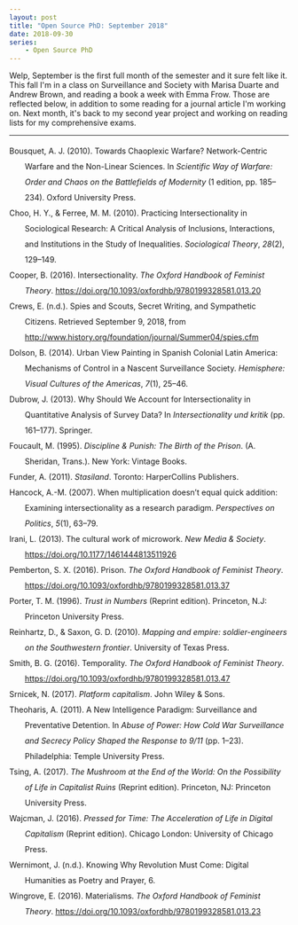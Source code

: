 ```yaml
---
layout: post
title: "Open Source PhD: September 2018"
date: 2018-09-30
series: 
    - Open Source PhD
---
```


Welp, September is the first full month of the semester and it sure felt like it.  This fall I'm in a class on Surveillance and Society with Marisa Duarte and Andrew Brown, and reading a book a week with Emma Frow.  Those are reflected below, in addition to some reading for a journal article I'm working on.  Next month, it's back to my second year project and working on reading lists for my comprehensive exams.
<hr>


<div class="csl-bib-body" style="line-height: 2; margin-left: 2em; text-indent:-2em;">
  <div class="csl-entry">Bousquet, A. J. (2010). Towards Chaoplexic Warfare? Network-Centric Warfare and the Non-Linear Sciences. In <i>Scientific Way of Warfare: Order and Chaos on the Battlefields of Modernity</i> (1 edition, pp. 185–234). Oxford University Press.</div>
  <span class="Z3988" title="url_ver=Z39.88-2004&amp;ctx_ver=Z39.88-2004&amp;rfr_id=info%3Asid%2Fzotero.org%3A2&amp;rft_id=urn%3Aisbn%3A978-0-19-932676-1&amp;rft_val_fmt=info%3Aofi%2Ffmt%3Akev%3Amtx%3Abook&amp;rft.genre=bookitem&amp;rft.atitle=Towards%20Chaoplexic%20Warfare%3F%20Network-Centric%20Warfare%20and%20the%20Non-Linear%20Sciences&amp;rft.publisher=Oxford%20University%20Press&amp;rft.edition=1%20edition&amp;rft.aufirst=Antoine%20J.&amp;rft.aulast=Bousquet&amp;rft.au=Antoine%20J.%20Bousquet&amp;rft.date=2010-07-06&amp;rft.pages=185-234&amp;rft.spage=185&amp;rft.epage=234&amp;rft.isbn=978-0-19-932676-1&amp;rft.language=English"></span>
  <div class="csl-entry">Choo, H. Y., &amp; Ferree, M. M. (2010). Practicing Intersectionality in Sociological Research: A Critical Analysis of Inclusions, Interactions, and Institutions in the Study of Inequalities. <i>Sociological Theory</i>, <i>28</i>(2), 129–149.</div>
  <span class="Z3988" title="url_ver=Z39.88-2004&amp;ctx_ver=Z39.88-2004&amp;rfr_id=info%3Asid%2Fzotero.org%3A2&amp;rft_val_fmt=info%3Aofi%2Ffmt%3Akev%3Amtx%3Ajournal&amp;rft.genre=article&amp;rft.atitle=Practicing%20Intersectionality%20in%20Sociological%20Research%3A%20A%20Critical%20Analysis%20of%20Inclusions%2C%20Interactions%2C%20and%20Institutions%20in%20the%20Study%20of%20Inequalities&amp;rft.jtitle=Sociological%20Theory&amp;rft.volume=28&amp;rft.issue=2&amp;rft.aufirst=Hae%20Yeon&amp;rft.aulast=Choo&amp;rft.au=Hae%20Yeon%20Choo&amp;rft.au=Myra%20Marx%20Ferree&amp;rft.date=2010&amp;rft.pages=129-149&amp;rft.spage=129&amp;rft.epage=149&amp;rft.issn=0735-2751"></span>
  <div class="csl-entry">Cooper, B. (2016). Intersectionality. <i>The Oxford Handbook of Feminist Theory</i>. <a href="https://doi.org/10.1093/oxfordhb/9780199328581.013.20">https://doi.org/10.1093/oxfordhb/9780199328581.013.20</a></div>
  <span class="Z3988" title="url_ver=Z39.88-2004&amp;ctx_ver=Z39.88-2004&amp;rfr_id=info%3Asid%2Fzotero.org%3A2&amp;rft_id=info%3Adoi%2F10.1093%2Foxfordhb%2F9780199328581.013.20&amp;rft_val_fmt=info%3Aofi%2Ffmt%3Akev%3Amtx%3Ajournal&amp;rft.genre=article&amp;rft.atitle=Intersectionality&amp;rft.jtitle=The%20Oxford%20Handbook%20of%20Feminist%20Theory&amp;rft.aufirst=Brittney&amp;rft.aulast=Cooper&amp;rft.au=Brittney%20Cooper&amp;rft.date=2016-02-01&amp;rft.language=en"></span>
  <div class="csl-entry">Crews, E. (n.d.). Spies and Scouts, Secret Writing, and Sympathetic Citizens. Retrieved September 9, 2018, from <a href="http://www.history.org/foundation/journal/Summer04/spies.cfm">http://www.history.org/foundation/journal/Summer04/spies.cfm</a></div>
  <span class="Z3988" title="url_ver=Z39.88-2004&amp;ctx_ver=Z39.88-2004&amp;rfr_id=info%3Asid%2Fzotero.org%3A2&amp;rft_val_fmt=info%3Aofi%2Ffmt%3Akev%3Amtx%3Adc&amp;rft.type=webpage&amp;rft.title=Spies%20and%20Scouts%2C%20Secret%20Writing%2C%20and%20Sympathetic%20Citizens&amp;rft.identifier=http%3A%2F%2Fwww.history.org%2Ffoundation%2Fjournal%2FSummer04%2Fspies.cfm&amp;rft.aufirst=Ed&amp;rft.aulast=Crews&amp;rft.au=Ed%20Crews"></span>
  <div class="csl-entry">Dolson, B. (2014). Urban View Painting in Spanish Colonial Latin America: Mechanisms of Control in a Nascent Surveillance Society. <i>Hemisphere: Visual Cultures of the Americas</i>, <i>7</i>(1), 25–46.</div>
  <span class="Z3988" title="url_ver=Z39.88-2004&amp;ctx_ver=Z39.88-2004&amp;rfr_id=info%3Asid%2Fzotero.org%3A2&amp;rft_val_fmt=info%3Aofi%2Ffmt%3Akev%3Amtx%3Ajournal&amp;rft.genre=article&amp;rft.atitle=Urban%20View%20Painting%20in%20Spanish%20Colonial%20Latin%20America%3A%20Mechanisms%20of%20Control%20in%20a%20Nascent%20Surveillance%20Society&amp;rft.jtitle=Hemisphere%3A%20Visual%20Cultures%20of%20the%20Americas&amp;rft.volume=7&amp;rft.issue=1&amp;rft.aufirst=Bill&amp;rft.aulast=Dolson&amp;rft.au=Bill%20Dolson&amp;rft.date=2014&amp;rft.pages=25-46&amp;rft.spage=25&amp;rft.epage=46"></span>
  <div class="csl-entry">Dubrow, J. (2013). Why Should We Account for Intersectionality in Quantitative Analysis of Survey Data? In <i>Intersectionality und kritik</i> (pp. 161–177). Springer.</div>
  <span class="Z3988" title="url_ver=Z39.88-2004&amp;ctx_ver=Z39.88-2004&amp;rfr_id=info%3Asid%2Fzotero.org%3A2&amp;rft_val_fmt=info%3Aofi%2Ffmt%3Akev%3Amtx%3Abook&amp;rft.genre=bookitem&amp;rft.atitle=Why%20Should%20We%20Account%20for%20Intersectionality%20in%20Quantitative%20Analysis%20of%20Survey%20Data%3F&amp;rft.publisher=Springer&amp;rft.aufirst=Joshua&amp;rft.aulast=Dubrow&amp;rft.au=Joshua%20Dubrow&amp;rft.date=2013&amp;rft.pages=161-177&amp;rft.spage=161&amp;rft.epage=177"></span>
  <div class="csl-entry">Foucault, M. (1995). <i>Discipline &amp; Punish: The Birth of the Prison</i>. (A. Sheridan, Trans.). New York: Vintage Books.</div>
  <span class="Z3988" title="url_ver=Z39.88-2004&amp;ctx_ver=Z39.88-2004&amp;rfr_id=info%3Asid%2Fzotero.org%3A2&amp;rft_id=urn%3Aisbn%3A978-0-679-75255-4&amp;rft_val_fmt=info%3Aofi%2Ffmt%3Akev%3Amtx%3Abook&amp;rft.genre=book&amp;rft.btitle=Discipline%20%26%20Punish%3A%20The%20Birth%20of%20the%20Prison&amp;rft.place=New%20York&amp;rft.publisher=Vintage%20Books&amp;rft.aufirst=Michel&amp;rft.aulast=Foucault&amp;rft.au=Michel%20Foucault&amp;rft.au=Alan%20Sheridan&amp;rft.date=1995-04-25&amp;rft.tpages=333&amp;rft.isbn=978-0-679-75255-4&amp;rft.language=English"></span>
  <div class="csl-entry">Funder, A. (2011). <i>Stasiland</i>. Toronto: HarperCollins Publishers.</div>
  <span class="Z3988" title="url_ver=Z39.88-2004&amp;ctx_ver=Z39.88-2004&amp;rfr_id=info%3Asid%2Fzotero.org%3A2&amp;rft_id=urn%3Aisbn%3A978-1-4434-0607-9&amp;rft_val_fmt=info%3Aofi%2Ffmt%3Akev%3Amtx%3Abook&amp;rft.genre=book&amp;rft.btitle=Stasiland&amp;rft.place=Toronto&amp;rft.publisher=HarperCollins%20Publishers&amp;rft.aufirst=Anna&amp;rft.aulast=Funder&amp;rft.au=Anna%20Funder&amp;rft.date=2011-09-20&amp;rft.tpages=304&amp;rft.isbn=978-1-4434-0607-9&amp;rft.language=English"></span>
  <div class="csl-entry">Hancock, A.-M. (2007). When multiplication doesn’t equal quick addition: Examining intersectionality as a research paradigm. <i>Perspectives on Politics</i>, <i>5</i>(1), 63–79.</div>
  <span class="Z3988" title="url_ver=Z39.88-2004&amp;ctx_ver=Z39.88-2004&amp;rfr_id=info%3Asid%2Fzotero.org%3A2&amp;rft_val_fmt=info%3Aofi%2Ffmt%3Akev%3Amtx%3Ajournal&amp;rft.genre=article&amp;rft.atitle=When%20multiplication%20doesn't%20equal%20quick%20addition%3A%20Examining%20intersectionality%20as%20a%20research%20paradigm&amp;rft.jtitle=Perspectives%20on%20politics&amp;rft.volume=5&amp;rft.issue=1&amp;rft.aufirst=Ange-Marie&amp;rft.aulast=Hancock&amp;rft.au=Ange-Marie%20Hancock&amp;rft.date=2007&amp;rft.pages=63-79&amp;rft.spage=63&amp;rft.epage=79"></span>
  <div class="csl-entry">Irani, L. (2013). The cultural work of microwork. <i>New Media &amp; Society</i>. <a href="https://doi.org/10.1177/1461444813511926">https://doi.org/10.1177/1461444813511926</a></div>
  <span class="Z3988" title="url_ver=Z39.88-2004&amp;ctx_ver=Z39.88-2004&amp;rfr_id=info%3Asid%2Fzotero.org%3A2&amp;rft_id=info%3Adoi%2F10.1177%2F1461444813511926&amp;rft_val_fmt=info%3Aofi%2Ffmt%3Akev%3Amtx%3Ajournal&amp;rft.genre=article&amp;rft.atitle=The%20cultural%20work%20of%20microwork&amp;rft.jtitle=New%20Media%20%26%20Society&amp;rft.aufirst=Lilly&amp;rft.aulast=Irani&amp;rft.au=Lilly%20Irani&amp;rft.date=2013&amp;rft.issn=9780415611152"></span>
  <div class="csl-entry">Pemberton, S. X. (2016). Prison. <i>The Oxford Handbook of Feminist Theory</i>. <a href="https://doi.org/10.1093/oxfordhb/9780199328581.013.37">https://doi.org/10.1093/oxfordhb/9780199328581.013.37</a></div>
  <span class="Z3988" title="url_ver=Z39.88-2004&amp;ctx_ver=Z39.88-2004&amp;rfr_id=info%3Asid%2Fzotero.org%3A2&amp;rft_id=info%3Adoi%2F10.1093%2Foxfordhb%2F9780199328581.013.37&amp;rft_val_fmt=info%3Aofi%2Ffmt%3Akev%3Amtx%3Ajournal&amp;rft.genre=article&amp;rft.atitle=Prison&amp;rft.jtitle=The%20Oxford%20Handbook%20of%20Feminist%20Theory&amp;rft.aufirst=Sarah%20X.&amp;rft.aulast=Pemberton&amp;rft.au=Sarah%20X.%20Pemberton&amp;rft.date=2016-02-01&amp;rft.language=en"></span>
  <div class="csl-entry">Porter, T. M. (1996). <i>Trust in Numbers</i> (Reprint edition). Princeton, N.J: Princeton University Press.</div>
  <span class="Z3988" title="url_ver=Z39.88-2004&amp;ctx_ver=Z39.88-2004&amp;rfr_id=info%3Asid%2Fzotero.org%3A2&amp;rft_id=urn%3Aisbn%3A978-0-691-02908-5&amp;rft_val_fmt=info%3Aofi%2Ffmt%3Akev%3Amtx%3Abook&amp;rft.genre=book&amp;rft.btitle=Trust%20in%20Numbers&amp;rft.place=Princeton%2C%20N.J&amp;rft.publisher=Princeton%20University%20Press&amp;rft.edition=Reprint%20edition&amp;rft.aufirst=Theodore%20M.&amp;rft.aulast=Porter&amp;rft.au=Theodore%20M.%20Porter&amp;rft.date=1996-09-16&amp;rft.tpages=328&amp;rft.isbn=978-0-691-02908-5&amp;rft.language=English"></span>
  <div class="csl-entry">Reinhartz, D., &amp; Saxon, G. D. (2010). <i>Mapping and empire: soldier-engineers on the Southwestern frontier</i>. University of Texas Press.</div>
  <span class="Z3988" title="url_ver=Z39.88-2004&amp;ctx_ver=Z39.88-2004&amp;rfr_id=info%3Asid%2Fzotero.org%3A2&amp;rft_val_fmt=info%3Aofi%2Ffmt%3Akev%3Amtx%3Abook&amp;rft.genre=book&amp;rft.btitle=Mapping%20and%20empire%3A%20soldier-engineers%20on%20the%20Southwestern%20frontier&amp;rft.publisher=University%20of%20Texas%20Press&amp;rft.aufirst=Dennis&amp;rft.aulast=Reinhartz&amp;rft.au=Dennis%20Reinhartz&amp;rft.au=Gerald%20D%20Saxon&amp;rft.date=2010"></span>
  <div class="csl-entry">Smith, B. G. (2016). Temporality. <i>The Oxford Handbook of Feminist Theory</i>. <a href="https://doi.org/10.1093/oxfordhb/9780199328581.013.47">https://doi.org/10.1093/oxfordhb/9780199328581.013.47</a></div>
  <span class="Z3988" title="url_ver=Z39.88-2004&amp;ctx_ver=Z39.88-2004&amp;rfr_id=info%3Asid%2Fzotero.org%3A2&amp;rft_id=info%3Adoi%2F10.1093%2Foxfordhb%2F9780199328581.013.47&amp;rft_val_fmt=info%3Aofi%2Ffmt%3Akev%3Amtx%3Ajournal&amp;rft.genre=article&amp;rft.atitle=Temporality&amp;rft.jtitle=The%20Oxford%20Handbook%20of%20Feminist%20Theory&amp;rft.aufirst=Bonnie%20G.&amp;rft.aulast=Smith&amp;rft.au=Bonnie%20G.%20Smith&amp;rft.date=2016-02-01&amp;rft.language=en"></span>
  <div class="csl-entry">Srnicek, N. (2017). <i>Platform capitalism</i>. John Wiley &amp; Sons.</div>
  <span class="Z3988" title="url_ver=Z39.88-2004&amp;ctx_ver=Z39.88-2004&amp;rfr_id=info%3Asid%2Fzotero.org%3A2&amp;rft_val_fmt=info%3Aofi%2Ffmt%3Akev%3Amtx%3Abook&amp;rft.genre=book&amp;rft.btitle=Platform%20capitalism&amp;rft.publisher=John%20Wiley%20%26%20Sons&amp;rft.aufirst=Nick&amp;rft.aulast=Srnicek&amp;rft.au=Nick%20Srnicek&amp;rft.date=2017"></span>
  <div class="csl-entry">Theoharis, A. (2011). A New Intelligence Paradigm: Surveillance and Preventative Detention. In <i>Abuse of Power: How Cold War Surveillance and Secrecy Policy Shaped the Response to 9/11</i> (pp. 1–23). Philadelphia: Temple University Press.</div>
  <span class="Z3988" title="url_ver=Z39.88-2004&amp;ctx_ver=Z39.88-2004&amp;rfr_id=info%3Asid%2Fzotero.org%3A2&amp;rft_id=urn%3Aisbn%3A978-1-4399-0665-1&amp;rft_val_fmt=info%3Aofi%2Ffmt%3Akev%3Amtx%3Abook&amp;rft.genre=bookitem&amp;rft.atitle=A%20New%20Intelligence%20Paradigm%3A%20Surveillance%20and%20Preventative%20Detention&amp;rft.place=Philadelphia&amp;rft.publisher=Temple%20University%20Press&amp;rft.aufirst=Athan&amp;rft.aulast=Theoharis&amp;rft.au=Athan%20Theoharis&amp;rft.date=2011-04-29&amp;rft.pages=1-23&amp;rft.spage=1&amp;rft.epage=23&amp;rft.isbn=978-1-4399-0665-1&amp;rft.language=English"></span>
  <div class="csl-entry">Tsing, A. (2017). <i>The Mushroom at the End of the World: On the Possibility of Life in Capitalist Ruins</i> (Reprint edition). Princeton, NJ: Princeton University Press.</div>
  <span class="Z3988" title="url_ver=Z39.88-2004&amp;ctx_ver=Z39.88-2004&amp;rfr_id=info%3Asid%2Fzotero.org%3A2&amp;rft_id=urn%3Aisbn%3A978-0-691-17832-5&amp;rft_val_fmt=info%3Aofi%2Ffmt%3Akev%3Amtx%3Abook&amp;rft.genre=book&amp;rft.btitle=The%20Mushroom%20at%20the%20End%20of%20the%20World%3A%20On%20the%20Possibility%20of%20Life%20in%20Capitalist%20Ruins&amp;rft.place=Princeton%2C%20NJ&amp;rft.publisher=Princeton%20University%20Press&amp;rft.edition=Reprint%20edition&amp;rft.aufirst=Anna&amp;rft.aulast=Tsing&amp;rft.au=Anna%20Tsing&amp;rft.date=2017-09-19&amp;rft.tpages=352&amp;rft.isbn=978-0-691-17832-5&amp;rft.language=English"></span>
  <div class="csl-entry">Wajcman, J. (2016). <i>Pressed for Time: The Acceleration of Life in Digital Capitalism</i> (Reprint edition). Chicago London: University of Chicago Press.</div>
  <span class="Z3988" title="url_ver=Z39.88-2004&amp;ctx_ver=Z39.88-2004&amp;rfr_id=info%3Asid%2Fzotero.org%3A2&amp;rft_id=urn%3Aisbn%3A978-0-226-38084-1&amp;rft_val_fmt=info%3Aofi%2Ffmt%3Akev%3Amtx%3Abook&amp;rft.genre=book&amp;rft.btitle=Pressed%20for%20Time%3A%20The%20Acceleration%20of%20Life%20in%20Digital%20Capitalism&amp;rft.place=Chicago%20London&amp;rft.publisher=University%20of%20Chicago%20Press&amp;rft.edition=Reprint%20edition&amp;rft.aufirst=Judy&amp;rft.aulast=Wajcman&amp;rft.au=Judy%20Wajcman&amp;rft.date=2016-07-11&amp;rft.tpages=227&amp;rft.isbn=978-0-226-38084-1&amp;rft.language=English"></span>
  <div class="csl-entry">Wernimont, J. (n.d.). Knowing Why Revolution Must Come: Digital Humanities as Poetry and Prayer, 6.</div>
  <span class="Z3988" title="url_ver=Z39.88-2004&amp;ctx_ver=Z39.88-2004&amp;rfr_id=info%3Asid%2Fzotero.org%3A2&amp;rft_val_fmt=info%3Aofi%2Ffmt%3Akev%3Amtx%3Ajournal&amp;rft.genre=article&amp;rft.atitle=Knowing%20Why%20Revolution%20Must%20Come%3A%20Digital%20Humanities%20as%20Poetry%20and%20Prayer&amp;rft.aufirst=Jacqueline&amp;rft.aulast=Wernimont&amp;rft.au=Jacqueline%20Wernimont&amp;rft.pages=6&amp;rft.language=en"></span>
  <div class="csl-entry">Wingrove, E. (2016). Materialisms. <i>The Oxford Handbook of Feminist Theory</i>. <a href="https://doi.org/10.1093/oxfordhb/9780199328581.013.23">https://doi.org/10.1093/oxfordhb/9780199328581.013.23</a></div>
  <span class="Z3988" title="url_ver=Z39.88-2004&amp;ctx_ver=Z39.88-2004&amp;rfr_id=info%3Asid%2Fzotero.org%3A2&amp;rft_id=info%3Adoi%2F10.1093%2Foxfordhb%2F9780199328581.013.23&amp;rft_val_fmt=info%3Aofi%2Ffmt%3Akev%3Amtx%3Ajournal&amp;rft.genre=article&amp;rft.atitle=Materialisms&amp;rft.jtitle=The%20Oxford%20Handbook%20of%20Feminist%20Theory&amp;rft.aufirst=Elizabeth&amp;rft.aulast=Wingrove&amp;rft.au=Elizabeth%20Wingrove&amp;rft.date=2016-02-01&amp;rft.language=en"></span>
</div>
